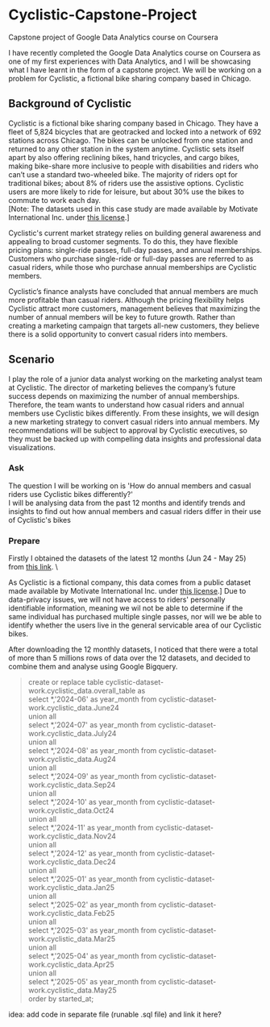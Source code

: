 # Cyclistic-Capstone-Project
Capstone project of Google Data Analytics course on Coursera

I have recently completed the Google Data Analytics course on Coursera as one of my first experiences with Data Analytics, and I will be showcasing what I have learnt in the form of a capstone project.
We will be working on a problem for Cyclistic, a fictional bike sharing company based in Chicago. 

## Background of Cyclistic
Cyclistic is a fictional bike sharing company based in Chicago. They have a fleet of 5,824 bicycles that are geotracked and locked into a network of 692 stations across Chicago. The bikes can be unlocked from one station and returned to any other station in the system anytime. Cyclistic sets itself apart by also offering reclining bikes, hand tricycles, and cargo bikes, making bike-share more inclusive to people with disabilities and riders who can’t use a standard two-wheeled bike. The majority of riders opt for traditional bikes; about 8% of riders use the assistive options. Cyclistic users are more likely to ride for leisure, but about 30% use the bikes to commute to work each day. \
[Note: The datasets used in this case study are made available by Motivate International Inc. under [this license](https://divvybikes.com/data-license-agreement).]

Cyclistic's current market strategy relies on building general awareness and appealing to broad customer segments. To do this, they have flexible pricing plans: single-ride passes, full-day passes, and annual memberships.
Customers who purchase single-ride or full-day passes are referred to as casual riders, while those who purchase annual memberships are Cyclistic members.

Cyclistic’s finance analysts have concluded that annual members are much more profitable than casual riders. Although the pricing flexibility helps Cyclistic attract more customers,
management believes that maximizing the number of annual members will be key to future growth. Rather than creating a marketing campaign that targets all-new customers, they believe there is a solid opportunity to convert casual riders into members. 


## Scenario
I play the role of a junior data analyst working on the marketing analyst team at Cyclistic. The director of marketing believes the company’s future success depends on maximizing the number of annual memberships. Therefore, the team wants to understand how casual riders and annual members use Cyclistic bikes differently. From these insights, we will design a new marketing strategy to convert casual riders into annual members. My recommendations will be subject to approval by Cyclistic executives, so they must be backed up with compelling data insights and professional data visualizations.


### Ask
The question I will be working on is 'How do annual members and casual riders use Cyclistic bikes differently?' \
I will be analysing data from the past 12 months and identify trends and insights to find out how annual members and casual riders differ in their use of Cyclistic's bikes


### Prepare
Firstly I obtained the datasets of the latest 12 months (Jun 24 - May 25) from [this link](https://divvy-tripdata.s3.amazonaws.com/index.html). \


As Cyclistic is a fictional company, this data comes from a public dataset made available by Motivate International Inc. under [this license](https://divvybikes.com/data-license-agreement).] Due to data-privacy issues, we will not have access to riders' personally identifiable information, meaning we wil not be able to determine if the same individual has purchased multiple single passes, nor will we be able to identify whether the users live in the general servicable area of our Cyclistic bikes.

After downloading the 12 monthly datasets, I noticed that there were a total of more than 5 millions rows of data over the 12 datasets, and decided to combine them and analyse using Google Bigquery. 

> create or replace table cyclistic-dataset-work.cyclistic_data.overall_table as \
select *,'2024-06' as year_month from cyclistic-dataset-work.cyclistic_data.June24 \
union all \
select *,'2024-07' as year_month from cyclistic-dataset-work.cyclistic_data.July24 \
union all \
select *,'2024-08' as year_month from cyclistic-dataset-work.cyclistic_data.Aug24 \
union all \
select *,'2024-09' as year_month from cyclistic-dataset-work.cyclistic_data.Sep24 \
union all \
select *,'2024-10' as year_month from cyclistic-dataset-work.cyclistic_data.Oct24 \
union all \
select *,'2024-11' as year_month from cyclistic-dataset-work.cyclistic_data.Nov24 \
union all \
select *,'2024-12' as year_month from cyclistic-dataset-work.cyclistic_data.Dec24 \
union all \
select *,'2025-01' as year_month from cyclistic-dataset-work.cyclistic_data.Jan25 \
union all \
select *,'2025-02' as year_month from cyclistic-dataset-work.cyclistic_data.Feb25 \
union all \
select *,'2025-03' as year_month from cyclistic-dataset-work.cyclistic_data.Mar25 \
union all \
select *,'2025-04' as year_month from cyclistic-dataset-work.cyclistic_data.Apr25 \
union all \
> select *,'2025-05' as year_month from cyclistic-dataset-work.cyclistic_data.May25 \
order by started_at;

idea: add code in separate file (runable .sql file) and link it here?


